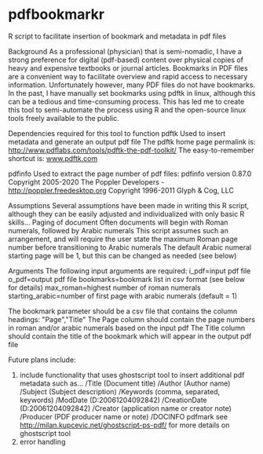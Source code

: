 # pdfbookmarkr
R script to facilitate insertion of bookmark and metadata in pdf files

Background
  As a professional (physician) that is semi-nomadic, I have a strong preference for digital (pdf-based) content
  over physical copies of heavy and expensive textbooks or journal articles.
  Bookmarks in PDF files are a convenient way to facilitate overview and rapid access to necessary information.
  Unfortunately however, many PDF files do not have bookmarks.
  In the past, I have manually set bookmarks using pdftk in linux, although this can be a tedious and time-consuming process.
  This has led me to create this tool to semi-automate the process using R and the open-source linux tools freely available to the public.

Dependencies required for this tool to function
pdftk
    Used to insert metadata and generate an output pdf file
      The pdftk home page permalink is:
      http://www.pdflabs.com/tools/pdftk-the-pdf-toolkit/
      The easy-to-remember shortcut is: www.pdftk.com

pdfinfo
    Used to extract the page number of pdf files:
      pdfinfo version 0.87.0
      Copyright 2005-2020 The Poppler Developers - http://poppler.freedesktop.org
      Copyright 1996-2011 Glyph & Cog, LLC


Assumptions
  Several assumptions have been made in writing this R script, although they can be easily adjusted and individualized with only basic R skills...
    Paging of document
      Often documents will begin with Roman numerals, followed by Arabic numerals
      This script assumes such an arrangement, and will require the user state the maximum Roman page number before transitioning to Arabic numerals
      The default Arabic numeral starting page will be 1, but this can be changed as needed (see below)

Arguments
  The following input arguments are required:
     i_pdf=input pdf file
     o_pdf=output pdf file
     bookmarks=bookmark list in csv format (see below for details)
     max_roman=highest number of roman numerals
     starting_arabic=number of first page with arabic numerals (default = 1)

The bookmark parameter should be a csv file that contains the column headings: "Page","Title"
  The Page column should contain the page numbers in roman and/or arabic numerals based on the input pdf
  The Title column should contain the title of the bookmark which will appear in the output pdf file

Future plans include:
  1) include functionality that uses ghostscript tool to insert additional pdf metadata such as...
  /Title (Document title)
  /Author (Author name)
  /Subject (Subject description)
  /Keywords (comma, separated, keywords)
  /ModDate (D:20061204092842)
  /CreationDate (D:20061204092842)
  /Creator (application name or creator note)
  /Producer (PDF producer name or note)
  /DOCINFO pdfmark
  see http://milan.kupcevic.net/ghostscript-ps-pdf/ for more details on ghostscript tool
  2) error handling